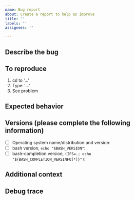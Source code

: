 ```yaml
---
name: Bug report
about: Create a report to help us improve
title: ''
labels: ''
assignees: ''

---
```


## Describe the bug
<!-- A clear and concise description of what the bug is. -->

## To reproduce
<!-- Steps to reproduce the behavior: -->
1. cd to '...'
2. Type '....'
3. See problem

## Expected behavior
<!-- A clear and concise description of what you expected to happen. -->

## Versions (please complete the following information)

- [ ] Operating system name/distribution and version:
- [ ] bash version, `echo "$BASH_VERSION"`:
- [ ] bash-completion version, `(IFS=.; echo "${BASH_COMPLETION_VERSINFO[*]}")`:

## Additional context
<!-- Add any other context about the problem here. -->

## Debug trace
<!-- See Troubleshooting section in README.md how to generate a debug trace, copy-paste it into a separate file and attach the file here. -->
